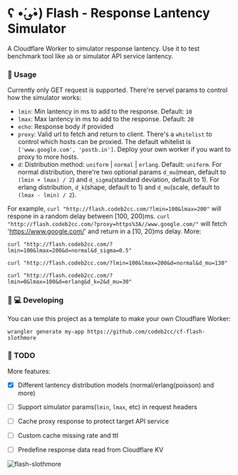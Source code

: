 # ʕ •́؈•̀) Flash - Response Lantency Simulator

A Cloudflare Worker to simulator response lantency. Use it to test benchmark tool like `ab` or simulator API service lantency.

### 🧪 Usage

Currently only GET request is supported. There're servel params to control how the simulator works:

- `lmin`: Min lantency in ms to add to the response. Default: `10`
- `lmax`: Max lantency in ms to add to the response. Default: `20`
- `echo`: Response body if provided
- `proxy`: Valid url to fetch and return to client. There's a `whitelist` to control which hosts can be proxied. The default whitelist is `['www.google.com', 'postb.in']`. Deploy your own worker if you want to proxy to more hosts.
- `d`: Distribution method: `uniform` | `normal` | `erlang`. Default: `uniform`. For normal distribution, there're two optional params `d_mu`(mean, default to `(lmin + lmax) / 2`) and `d_sigma`(standard deviation, default to 1). For erlang distribution, `d_k`(shape, default to 1) and `d_mu`(scale, default to `(lmax - lmin) / 2`).

For example, `curl "http://flash.codeb2cc.com/?lmin=100&lmax=200"` will respone in a random delay between [100, 200)ms. `curl "http://flash.codeb2cc.com/?proxy=https%3A//www.google.com/"` will fetch 'https://www.google.com/' and return in a [10, 20)ms delay. More:

```
curl "http://flash.codeb2cc.com/?lmin=100&lmax=200&d=normal&d_sigma=0.5"

curl "http://flash.codeb2cc.com/?lmin=100&lmax=200&d=normal&d_mu=130"

curl "http://flash.codeb2cc.com/?lmin=0&lmax=100&d=erlang&d_k=2&d_mu=30"
```


### 👩 💻 Developing

You can use this project as a template to make your own Cloudflare Worker:
```
wrangler generate my-app https://github.com/codeb2cc/cf-flash-slothmore
```


### 👀 TODO

More features:

- [x] Different lantency distribution models (normal/erlang(poisson) and more)
- [ ] Support simulator params(`lmin`, `lmax`, etc) in request headers
- [ ] Cache proxy response to protect target API service
- [ ] Custom cache missing rate and ttl
- [ ] Predefine response data read from Cloudflare KV


![flash-slothmore](flash-slothmore.jpg)